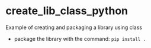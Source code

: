 # create_lib_class_python
Example of creating and packaging a library using class
- package the library with the command: `pip install . `
